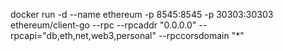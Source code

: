 docker run -d --name ethereum -p 8545:8545 -p 30303:30303 ethereum/client-go  --rpc --rpcaddr "0.0.0.0" --rpcapi="db,eth,net,web3,personal" --rpccorsdomain "*"